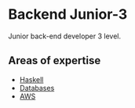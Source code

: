 # Backend Junior-3

Junior back-end developer 3 level.

## Areas of expertise

- [Haskell](./haskell.md)
- [Databases](./db.md)
- [AWS](./aws.md)
